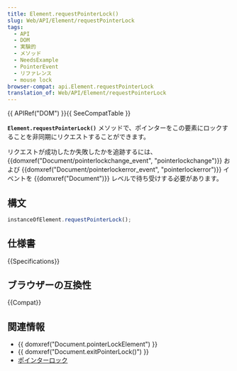 ```yaml
---
title: Element.requestPointerLock()
slug: Web/API/Element/requestPointerLock
tags:
  - API
  - DOM
  - 実験的
  - メソッド
  - NeedsExample
  - PointerEvent
  - リファレンス
  - mouse lock
browser-compat: api.Element.requestPointerLock
translation_of: Web/API/Element/requestPointerLock
---
```

{{ APIRef("DOM") }}{{ SeeCompatTable }}

**`Element.requestPointerLock()`** メソッドで、ポインターをこの要素にロックすることを非同期にリクエストすることができます。

リクエストが成功したか失敗したかを追跡するには、 {{domxref("Document/pointerlockchange_event", "pointerlockchange")}} および {{domxref("Document/pointerlockerror_event", "pointerlockerror")}} イベントを {{domxref("Document")}} レベルで待ち受けする必要があります。

## 構文

```js
instanceOfElement.requestPointerLock();
```

## 仕様書

{{Specifications}}

## ブラウザーの互換性

{{Compat}}

## 関連情報

- {{ domxref("Document.pointerLockElement") }}
- {{ domxref("Document.exitPointerLock()") }}
- [ポインターロック](/ja/docs/Web/API/Pointer_Lock_API)

